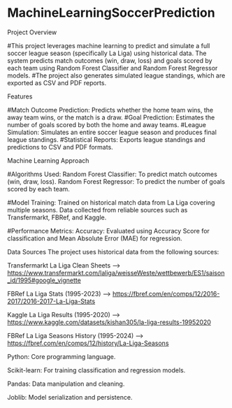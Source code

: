 # MachineLearningSoccerPrediction

Project Overview

#This project leverages machine learning to predict and simulate a full soccer league season (specifically La Liga) using historical data. The system predicts match outcomes (win, draw, loss) and goals scored by each team using Random Forest Classifier and Random Forest Regressor models. 
#The project also generates simulated league standings, which are exported as CSV and PDF reports.

Features

#Match Outcome Prediction: Predicts whether the home team wins, the away team wins, or the match is a draw.
#Goal Prediction: Estimates the number of goals scored by both the home and away teams.
#League Simulation: Simulates an entire soccer league season and produces final league standings.
#Statistical Reports: Exports league standings and predictions to CSV and PDF formats.

Machine Learning Approach

#Algorithms Used:
Random Forest Classifier: To predict match outcomes (win, draw, loss).
Random Forest Regressor: To predict the number of goals scored by each team.

#Model Training:
Trained on historical match data from La Liga covering multiple seasons.
Data collected from reliable sources such as Transfermarkt, FBRef, and Kaggle.

#Performance Metrics:
Accuracy: Evaluated using Accuracy Score for classification and Mean Absolute Error (MAE) for regression.

Data Sources
The project uses historical data from the following sources:

Transfermarkt La Liga Clean Sheets --> https://www.transfermarkt.com/laliga/weisseWeste/wettbewerb/ES1/saison_id/1995#google_vignette

FBRef La Liga Stats (1995-2023) --> https://fbref.com/en/comps/12/2016-2017/2016-2017-La-Liga-Stats

Kaggle La Liga Results (1995-2020) --> https://www.kaggle.com/datasets/kishan305/la-liga-results-19952020

FBRef La Liga Seasons History (1995-2024) --> https://fbref.com/en/comps/12/history/La-Liga-Seasons


Python: Core programming language.

Scikit-learn: For training classification and regression models.

Pandas: Data manipulation and cleaning.

Joblib: Model serialization and persistence.





